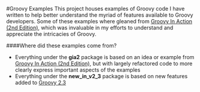 #Groovy Examples
This project houses examples of Groovy code I have written to help better understand the myriad of features available to Groovy developers.  Some of these examples where gleaned from [Groovy In Action (2nd Edition)](http://www.manning.com/koenig2/), which was invaluable in my efforts to understand and appreciate the intricacies of Groovy.

####Where did these examples come from?
- Everything under the __gia2__ package is based on an idea or example from [Groovy In Action (2nd Edition)](http://www.manning.com/koenig2/), but with largely refactored code to more clearly express important aspects of the examples
- Everything under the __new_in_v2_3__ package is based on new features added to [Groovy 2.3](http://groovy.codehaus.org/Groovy+2.3+release+notes)